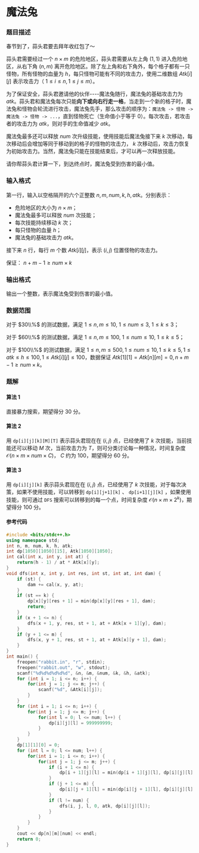 # 魔法兔

### 题目描述
春节到了，蒜头君要去拜年收红包了～

蒜头君需要经过一个 $n\times m$ 的危险地区，蒜头君需要从左上角 $(1,1)$ 进入危险地区，从右下角 $(n,m)$ 离开危险地区。除了左上角和右下角外，每个格子都有一只怪物，所有怪物的血量为 $h$，每只怪物可能有不同的攻击力，使用二维数组 $Atk[i][j]$ 表示攻击力（ $1\leq i \leq n, 1\leq j \leq m$）。

为了保证安全，蒜头君邀请他的伙伴----魔法兔随行，魔法兔的基础攻击力为 $atk$。蒜头君和魔法兔每次只能**向下或向右行走一格**，当走到一个新的格子时，魔法兔和怪物会轮流进行攻击，魔法兔先手，那么攻击的顺序为：`魔法兔 -> 怪物 -> 魔法兔 -> 怪物 -> ...`，直到怪物死亡（生命值小于等于 $0$）。每次攻击，若攻击者的攻击力为 $atk$，则对手的生命值减少 $atk$。

魔法兔最多还可以释放 $num$ 次升级技能，使用技能后魔法兔接下来 $k$ 次移动，每次移动后会增加等同于移动到的格子的怪物的攻击力， $k$ 次移动后，攻击力恢复为初始攻击力。当然，魔法兔只能在技能结束后，才可以再一次释放技能。

请你帮蒜头君计算一下，到达终点时，魔法兔受到伤害的最小值。

### 输入格式

第一行，输入以空格隔开的六个正整数 $n,m,num,k,h,atk$。分别表示：

*   危险地区的大小为 $n\times m$；
*   魔法兔最多可以释放 $num$ 次技能；
*   每次技能持续移动 $k$ 次；
*   每只怪物的血量 $h$；
*   魔法兔的基础攻击力 $atk$。

接下来 $n$ 行，每行 $m$ 个数 $Atk[i][j]$，表示 $(i,j)$ 位置怪物的攻击力。

保证： ${ n + m -1 \geq num\times k}$

### 输出格式

输出一个整数，表示魔法兔受到伤害的最小值。

### 数据范围

对于 $30\\%$ 的测试数据，满足 $1 \le n,m \le 10,$ $1 \le num \le 3,$ $1 \le k \le 3$；

对于 $60\\%$ 的测试数据，满足 $1 \le n,m \le 100,$ $1 \le num \le 10,$ $1 \le k \le 5$；

对于 $100\\%$ 的测试数据，满足 $1 \le n,m \le 500, 1 \le num \le 10, 1 \le k \le 5, 1 \le atk \le h \le 100, 1 \le Atk[i][j] \le 100$，数据保证 $Atk[1][1] = Atk[n][m] = 0,{ n + m -1 \geq num\times k}$。

<div style="page-break-after: always"></div>

### 题解
#### 算法 1

直接暴力搜索，期望得分 $30$ 分。

#### 算法 2

用 `dp[i][j][k][M][T]` 表示蒜头君现在在 $(i,j)$ 点，已经使用了 $k$ 次技能，当前技能还可以移动 $M$ 次，当前攻击力为 $T$，则可分类讨论每一种情况，时间复杂度 $\mathcal{O}(n\times m\times num \times C)$， $C$ 约为 $100$，期望得分 $60$ 分。

#### 算法 3

用 `dp[i][j][k]` 表示蒜头君现在在 $(i,j)$ 点，已经使用了 $k$ 次技能，对于每次决策，如果不使用技能，可以转移到 `dp[i][j+1][k]` 、 `dp[i+1][j][k]` ，如果使用技能，则可通过 `DFS` 搜索可以转移到的每一个点，时间复杂度 $\mathcal{O}(n\times m \times 2^k)$，期望得分 $100$ 分。


#### 参考代码

```c++
#include <bits/stdc++.h>
using namespace std;
int n, m, num, k, h, atk;
int dp[1050][1050][15], Atk[1050][1050];
int cal(int x, int y, int at) {
    return(h - 1) / at * Atk[x][y];
}
void dfs(int x, int y, int res, int st, int at, int dam) {
    if (st) {
        dam += cal(x, y, at);
    }
    if (st == k) {
        dp[x][y][res + 1] = min(dp[x][y][res + 1], dam);
        return;
    }
    if (x + 1 <= n) {
        dfs(x + 1, y, res, st + 1, at + Atk[x + 1][y], dam);
    }
    if (y + 1 <= m) {
        dfs(x, y + 1, res, st + 1, at + Atk[x][y + 1], dam);
    }
}
int main() {
    freopen("rabbit.in", "r", stdin);
    freopen("rabbit.out", "w", stdout);
    scanf("%d%d%d%d%d%d", &n, &m, &num, &k, &h, &atk);
    for (int i = 1; i <= n; i++) {
        for(int j = 1; j <= m; j++) {
            scanf("%d", &Atk[i][j]);
        }
    }
    for (int i = 1; i <= n; i++) {
        for(int j = 1; j <= m; j++) {
            for(int l = 0; l <= num; l++) {
                dp[i][j][l] = 999999999;
            }
        }
    }
    dp[1][1][0] = 0;
    for (int l = 0; l <= num; l++) {
        for(int i = 1; i <= n; i++) {
            for(int j = 1; j <= m; j++) {
                if (i + 1 <= n) {
                    dp[i + 1][j][l] = min(dp[i + 1][j][l], dp[i][j][l] + cal(i + 1, j, atk));
                }
                if (j + 1 <= m) {
                    dp[i][j + 1][l] = min(dp[i][j + 1][l], dp[i][j][l] + cal(i, j + 1, atk));
                }
                if (l != num) {
                    dfs(i, j, l, 0, atk, dp[i][j][l]);
                }
            }
        }
    }
    cout << dp[n][m][num] << endl;
    return 0;
}
```

<div style="page-break-after: always"></div>
